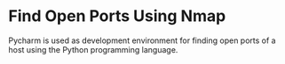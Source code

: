 # Find Open Ports Using Nmap

Pycharm is used as development environment for finding open ports of a host using the Python programming language. 
